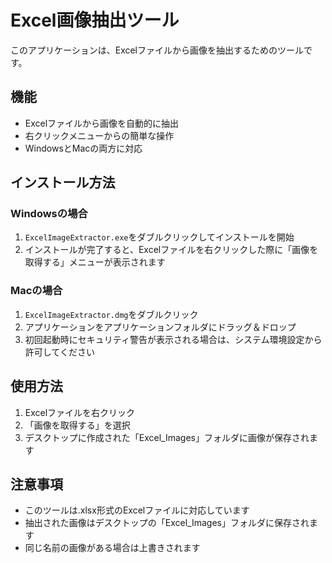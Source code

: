 # Excel画像抽出ツール

このアプリケーションは、Excelファイルから画像を抽出するためのツールです。

## 機能

- Excelファイルから画像を自動的に抽出
- 右クリックメニューからの簡単な操作
- WindowsとMacの両方に対応

## インストール方法

### Windowsの場合
1. `ExcelImageExtractor.exe`をダブルクリックしてインストールを開始
2. インストールが完了すると、Excelファイルを右クリックした際に「画像を取得する」メニューが表示されます

### Macの場合
1. `ExcelImageExtractor.dmg`をダブルクリック
2. アプリケーションをアプリケーションフォルダにドラッグ＆ドロップ
3. 初回起動時にセキュリティ警告が表示される場合は、システム環境設定から許可してください

## 使用方法

1. Excelファイルを右クリック
2. 「画像を取得する」を選択
3. デスクトップに作成された「Excel_Images」フォルダに画像が保存されます

## 注意事項

- このツールは.xlsx形式のExcelファイルに対応しています
- 抽出された画像はデスクトップの「Excel_Images」フォルダに保存されます
- 同じ名前の画像がある場合は上書きされます